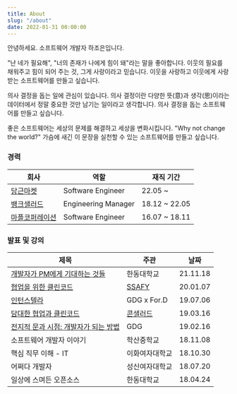 ```yaml
---
title: About
slug: "/about"
date: 2022-01-31 00:00:00
---
```


안녕하세요. 소프트웨어 개발자 하조은입니다.

"난 네가 필요해", "너의 존재가 나에게 힘이 돼"라는 말을 좋아합니다. 이웃의 필요를 채워주고 힘이 되어 주는 것, 그게 사랑이라고 믿습니다. 이웃을 사랑하고 이웃에게 사랑받는 소프트웨어를 만들고 싶습니다.

의사 결정을 돕는 일에 관심이 있습니다. 의사 결정이란 다양한 뜻(意)과 생각(思)이라는 데이터에서 정말 중요한 것만 남기는 일이라고 생각합니다. 의사 결정을 돕는 소프트웨어를 만들고 싶습니다.

좋은 소프트웨어는 세상의 문제를 해결하고 세상을 변화시킵니다. "Why not change the world?" 가슴에 새긴 이 문장을 실천할 수 있는 소프트웨어를 만들고 싶습니다.

### 경력

|회사|역할|재직 기간|
|---|---|---|
| [당근마켓](https://www.daangn.com/) | Software Engineer | 22.05 ~ |
| [뱅크샐러드](https://www.banksalad.com/) | Engineering Manager | 18.12 ~ 22.05 |
| [마플코퍼레이션](https://www.marpple.com/kr/) | Software Engineer | 16.07 ~ 18.11 |

### 발표 및 강의

|제목|주관|날짜|
|---|---|---|
| [개발자가 PM에게 기대하는 것들](https://hajoeun.notion.site/PM-9d9627d3b50144b094ceb7b1e25c7d12) | 한동대학교 | 21.11.18 |
| [협업을 위한 클린코드](https://speakerdeck.com/hajoeun/200107-ssafy) | [SSAFY](https://www.ssafy.com/ksp/jsp/swp/swpMain.jsp) | 20.01.07 |
| [인턴스텔라](https://speakerdeck.com/hajoeun/190706-gdg-x-for-dot-d) | GDG x For.D | 19.07.06 |
| [담대한 협업과 클린코드](https://speakerdeck.com/hajoeun/190316-con-salad) | [콘샐러드](https://consalad.io/) | 19.03.16 |
| [전지적 문과 시점: 개발자가 되는 방법](https://speakerdeck.com/hajoeun/190216-gdg) | GDG | 19.02.16 |
| 소프트웨어 개발자 이야기 | 학산중학교 | 18.11.08 |
| 핵심 직무 이해 - IT | 이화여자대학교 | 18.10.30 |
| 어쩌다 개발자 | 성신여자대학교 | 18.07.20 |
| 일상에 스며든 오픈소스 | 한동대학교 | 18.04.24 |
